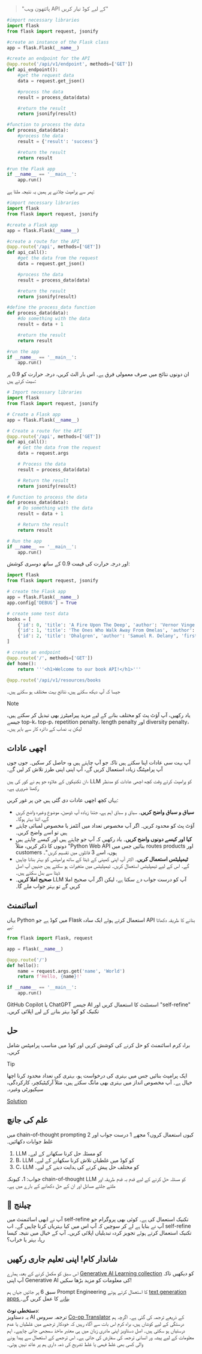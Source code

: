 <!--
CO_OP_TRANSLATOR_METADATA:
{
  "original_hash": "2b4c36be7d66b32e4fac47761718b4a9",
  "translation_date": "2025-07-09T11:25:13+00:00",
  "source_file": "05-advanced-prompts/README.md",
  "language_code": "ur"
}
-->

> "پائتھون ویب API کے لیے کوڈ تیار کریں"
```python
#import necessary libraries
import flask
from flask import request, jsonify

#create an instance of the Flask class
app = flask.Flask(__name__)

#create an endpoint for the API
@app.route('/api/v1/endpoint', methods=['GET'])
def api_endpoint():
    #get the request data
    data = request.get_json()

    #process the data
    result = process_data(data)

    #return the result
    return jsonify(result)

#function to process the data
def process_data(data):
    #process the data
    result = {'result': 'success'}

    #return the result
    return result

#run the Flask app
if __name__ == '__main__':
    app.run()

```

پھر سے پرامپٹ چلانے پر ہمیں یہ نتیجہ ملتا ہے:

```python
#import necessary libraries
import flask
from flask import request, jsonify

#create a Flask app
app = flask.Flask(__name__)

#create a route for the API
@app.route('/api', methods=['GET'])
def api_call():
    #get the data from the request
    data = request.get_json()

    #process the data
    result = process_data(data)

    #return the result
    return jsonify(result)

#define the process_data function
def process_data(data):
    #do something with the data
    result = data + 1

    #return the result
    return result

#run the app
if __name__ == '__main__':
    app.run()

```

ان دونوں نتائج میں صرف معمولی فرق ہے۔ اس بار الٹ کریں، درجہ حرارت کو 0.9 پر سیٹ کرتے ہیں:

```python
# Import necessary libraries
import flask
from flask import request, jsonify

# Create a Flask app
app = flask.Flask(__name__)

# Create a route for the API
@app.route('/api', methods=['GET'])
def api_call():
    # Get the data from the request
    data = request.args

    # Process the data
    result = process_data(data)

    # Return the result
    return jsonify(result)

# Function to process the data
def process_data(data):
    # Do something with the data
    result = data + 1

    # Return the result
    return result

# Run the app
if __name__ == '__main__':
    app.run()

```

اور درجہ حرارت کی قیمت 0.9 کے ساتھ دوسری کوشش:

```python
import flask
from flask import request, jsonify

# create the Flask app
app = flask.Flask(__name__)
app.config['DEBUG'] = True

# create some test data
books = [
    {'id': 0, 'title': 'A Fire Upon The Deep', 'author': 'Vernor Vinge', 'first_sentence': 'The coldsleep itself was dreamless.', 'year_published': '1992'},
    {'id': 1, 'title': 'The Ones Who Walk Away From Omelas', 'author': 'Ursula K. Le Guin', 'first_sentence': 'With a clamor of bells that set the swallows soaring, the Festival of Summer came to the city Omelas, bright-towered by the sea.', 'published': '1973'},
    {'id': 2, 'title': 'Dhalgren', 'author': 'Samuel R. Delany', 'first_sentence': 'to wound the autumnal city.', 'published': '1975'}
]

# create an endpoint
@app.route('/', methods=['GET'])
def home():
    return '''<h1>Welcome to our book API!</h1>'''

@app.route('/api/v1/resources/books

```

جیسا کہ آپ دیکھ سکتے ہیں، نتائج بہت مختلف ہو سکتے ہیں۔

> [!NOTE]
> یاد رکھیں، آپ آؤٹ پٹ کو مختلف بنانے کے لیے مزید پیرامیٹرز بھی تبدیل کر سکتے ہیں، جیسے top-k، top-p، repetition penalty، length penalty اور diversity penalty، لیکن یہ نصاب کے دائرہ کار سے باہر ہیں۔

## اچھی عادات

آپ بہت سی عادات اپنا سکتے ہیں تاکہ جو آپ چاہتے ہیں وہ حاصل کر سکیں۔ جوں جوں آپ پرامپٹنگ زیادہ استعمال کریں گے، آپ اپنی اپنی طرز تلاش کر لیں گے۔

ان تکنیکوں کے علاوہ جو ہم نے کور کی ہیں، LLM کو پرامپٹ کرتے وقت کچھ اچھی عادات کو مدنظر رکھنا ضروری ہے۔

یہاں کچھ اچھی عادات دی گئی ہیں جن پر غور کریں:

- **سیاق و سباق واضح کریں**۔ سیاق و سباق اہم ہے، جتنا زیادہ آپ ڈومین، موضوع وغیرہ واضح کریں گے، اتنا بہتر ہوگا۔
- آؤٹ پٹ کو محدود کریں۔ اگر آپ مخصوص تعداد میں آئٹمز یا مخصوص لمبائی چاہتے ہیں تو اسے واضح کریں۔
- **کیا اور کیسے دونوں واضح کریں**۔ یاد رکھیں کہ آپ جو چاہتے ہیں اور کیسے چاہتے ہیں دونوں کا ذکر کریں، مثلاً "Python Web API بنائیں جس میں routes products اور customers ہوں، اسے 3 فائلوں میں تقسیم کریں"۔
- **ٹیمپلیٹس استعمال کریں**۔ اکثر آپ اپنی کمپنی کے ڈیٹا کے ساتھ پرامپٹس کو بہتر بنانا چاہیں گے۔ اس کے لیے ٹیمپلیٹس استعمال کریں۔ ٹیمپلیٹس میں متغیرات ہو سکتے ہیں جنہیں آپ اصل ڈیٹا سے بدل سکتے ہیں۔
- **صحیح املا کریں**۔ LLM آپ کو درست جواب دے سکتا ہے، لیکن اگر آپ صحیح املا کریں گے تو بہتر جواب ملے گا۔

## اسائنمنٹ

یہاں Python میں کوڈ ہے جو Flask استعمال کرتے ہوئے ایک سادہ API بنانے کا طریقہ دکھاتا ہے:

```python
from flask import Flask, request

app = Flask(__name__)

@app.route('/')
def hello():
    name = request.args.get('name', 'World')
    return f'Hello, {name}!'

if __name__ == '__main__':
    app.run()
```

GitHub Copilot یا ChatGPT جیسے AI اسسٹنٹ کا استعمال کریں اور "self-refine" تکنیک کو کوڈ بہتر بنانے کے لیے اپلائی کریں۔

## حل

براہ کرم اسائنمنٹ کو حل کرنے کی کوشش کریں اور کوڈ میں مناسب پرامپٹس شامل کریں۔

> [!TIP]
> ایک پرامپٹ بنائیں جس میں بہتری کی درخواست ہو، بہتری کی تعداد محدود کرنا اچھا خیال ہے۔ آپ مخصوص انداز میں بہتری بھی مانگ سکتے ہیں، مثلاً آرکیٹیکچر، کارکردگی، سیکیورٹی وغیرہ۔

[Solution](../../../05-advanced-prompts/python/aoai-solution.py)

## علم کی جانچ

میں chain-of-thought prompting کیوں استعمال کروں؟ مجھے 1 درست جواب اور 2 غلط جوابات دکھائیں۔

1. LLM کو مسئلہ حل کرنا سکھانے کے لیے۔
1. B، LLM کو کوڈ میں غلطیاں تلاش کرنا سکھانے کے لیے۔
1. C، LLM کو مختلف حل پیش کرنے کی ہدایت دینے کے لیے۔

جواب: 1، کیونکہ chain-of-thought LLM کو مسئلہ حل کرنے کے لیے قدم بہ قدم طریقہ اور ملتے جلتے مسائل اور ان کے حل دکھانے کے بارے میں ہے۔

## 🚀 چیلنج

آپ نے ابھی اسائنمنٹ میں self-refine تکنیک استعمال کی ہے۔ کوئی بھی پروگرام جو آپ نے بنایا ہے لے کر سوچیں کہ آپ اس میں کیا بہتریاں کرنا چاہیں گے۔ اب self-refine تکنیک استعمال کرتے ہوئے تجویز کردہ تبدیلیاں اپلائی کریں۔ آپ کے خیال میں نتیجہ کیسا رہا، بہتر یا خراب؟

## شاندار کام! اپنی تعلیم جاری رکھیں

اس سبق کو مکمل کرنے کے بعد، ہمارے [Generative AI Learning collection](https://aka.ms/genai-collection?WT.mc_id=academic-105485-koreyst) کو دیکھیں تاکہ آپ اپنی Generative AI کی معلومات کو مزید بڑھا سکیں!

سبق 6 پر جائیں جہاں ہم Prompt Engineering کا استعمال کرتے ہوئے [text generation apps بنانے](../06-text-generation-apps/README.md?WT.mc_id=academic-105485-koreyst) کا عمل کریں گے۔

**دستخطی نوٹ**:  
یہ دستاویز AI ترجمہ سروس [Co-op Translator](https://github.com/Azure/co-op-translator) کے ذریعے ترجمہ کی گئی ہے۔ اگرچہ ہم درستگی کے لیے کوشاں ہیں، براہ کرم اس بات سے آگاہ رہیں کہ خودکار ترجمے میں غلطیاں یا عدم درستیاں ہو سکتی ہیں۔ اصل دستاویز اپنی مادری زبان میں ہی معتبر ماخذ سمجھی جانی چاہیے۔ اہم معلومات کے لیے پیشہ ور انسانی ترجمہ کی سفارش کی جاتی ہے۔ اس ترجمے کے استعمال سے پیدا ہونے والی کسی بھی غلط فہمی یا غلط تشریح کی ذمہ داری ہم پر عائد نہیں ہوتی۔